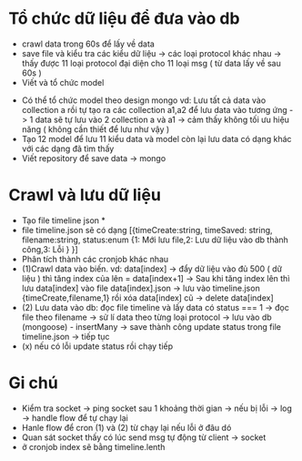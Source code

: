# Tổ chức dữ liệu để đưa vào db

- crawl data trong 60s để lấy về data
- save file và kiểu tra các kiểu dữ liệu -> các loại protocol khác nhau -> thấy được 11 loại protocol đại diện cho 11 loại msg ( từ data lấy về sau 60s )
- Viết và tổ chức model

* Có thể tổ chức model theo design mongo vd: Lưu tất cả data vào collection a rồi tự tạo ra các collection a1,a2 để lưu data vào tương ứng -> 1 data sẽ tự lưu vào 2 collection a và a1 -> cảm thấy không tối ưu hiệu năng ( không cần thiết để lưu như vậy )
* Tạo 12 model để lưu 11 kiểu data và model còn lại lưu data có dạng khác với các dạng đã tìm thấy
* Viết repository để save data -> mongo

# Crawl và lưu dữ liệu

- Tạo file timeline json \*
- file timeline.json sẽ có dạng [{timeCreate:string, timeSaved: string, filename:string, status:enum {1: Mới lưu file,2: Lưu dữ liệu vào db thành công,3: Lỗi } }]
- Phân tích thành các cronjob khác nhau
- (1)Crawl data vào biến. vd: data[index] -> đẩy dữ liệu vào đủ 500 ( dữ liệu ) thì tăng index của lên = data[index+1] -> Sau khi tăng index lên thì lưu data[index] vào file data[index].json -> lưu vào timeline.json {timeCreate,filename,1} rồi xóa data[index] cũ -> delete data[index]
- (2) Lưu data vào db: đọc file timeline và lấy data có status === 1 -> đọc file theo filename -> sử lí data theo từng loại protocol -> lưu vào db (mongoose) - insertMany -> save thành công update status trong file timeline.json -> tiếp tục
- (x) nếu có lỗi update status rồi chạy tiếp

# Gi chú

- Kiểm tra socket -> ping socket sau 1 khoảng thời gian -> nếu bị lỗi -> log -> handle flow để tự chạy lại
- Hanle flow để cron (1) và (2) từ chạy lại nếu lỗi ở đâu dó
- Quan sát socket thấy có lúc send msg tự động từ client -> socket
- ở cronjob index sẽ bằng timeline.lenth
